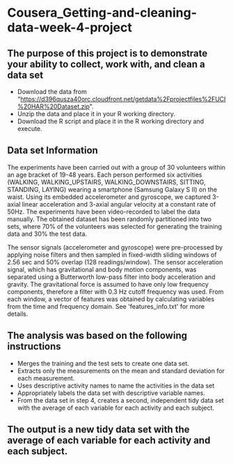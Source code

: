 # Cousera_Getting-and-cleaning-data-week-4-project

##  The purpose of this project is to demonstrate your ability to collect, work with, and clean a data set
 
 *  Download the data from "https://d396qusza40orc.cloudfront.net/getdata%2Fprojectfiles%2FUCI%20HAR%20Dataset.zip".
 * Unzip the data and place it in your R working directory.
*  Download the R script and place it in the R working directory and execute.

##  Data set Information
  The experiments have been carried out with a group of 30 volunteers within an age bracket of 19-48 years. Each person performed six     activities (WALKING, WALKING_UPSTAIRS, WALKING_DOWNSTAIRS, SITTING, STANDING, LAYING) wearing a smartphone (Samsung Galaxy S II) on the waist. Using its embedded accelerometer and gyroscope, we captured 3-axial linear acceleration and 3-axial angular velocity at a constant rate of 50Hz. The experiments have been video-recorded to label the data manually. The obtained dataset has been randomly partitioned into two sets, where 70% of the volunteers was selected for generating the training data and 30% the test data. 

  The sensor signals (accelerometer and gyroscope) were pre-processed by applying noise filters and then sampled in fixed-width sliding windows of 2.56 sec and 50% overlap (128 readings/window). The sensor acceleration signal, which has gravitational and body motion components, was separated using a Butterworth low-pass filter into body acceleration and gravity. The gravitational force is assumed to have only low frequency components, therefore a filter with 0.3 Hz cutoff frequency was used. From each window, a vector of features was obtained by calculating variables from the time and frequency domain. See 'features_info.txt' for more details. 

##  The analysis was based on the following instructions

 * Merges the training and the test sets to create one data set.
 * Extracts only the measurements on the mean and standard deviation for each measurement.
 * Uses descriptive activity names to name the activities in the data set
 * Appropriately labels the data set with descriptive variable names.
 * From the data set in step 4, creates a second, independent tidy data set with the average of each variable for each activity and each subject. 
 
##  The output is a new tidy data set with the average of each variable for each activity and each subject.
